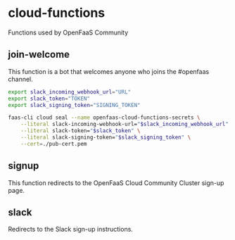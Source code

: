 # cloud-functions

Functions used by OpenFaaS Community

## join-welcome

This function is a bot that welcomes anyone who joins the #openfaas channel.

```sh
export slack_incoming_webhook_url="URL"
export slack_token="TOKEN"
export slack_signing_token="SIGNING_TOKEN"

faas-cli cloud seal --name openfaas-cloud-functions-secrets \
    --literal slack-incoming-webhook-url="$slack_incoming_webhook_url" \
    --literal slack-token="$slack_token" \
    --literal slack-signing-token="$slack_signing_token" \
    --cert=./pub-cert.pem
```

## signup

This function redirects to the OpenFaaS Cloud Community Cluster sign-up page.

## slack

Redirects to the Slack sign-up instructions.


